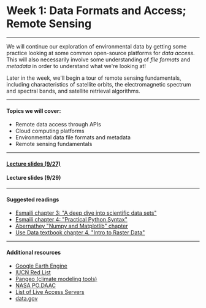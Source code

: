 # Week 1: Data Formats and Access; Remote Sensing
------------------

We will continue our exploration of environmental data by getting some practice looking at some common open-source platforms for _data access_. 
This will also necessarily involve some understanding of _file formats_ and _metadata_ in order to understand what we're looking at!

Later in the week, we'll begin a tour of remote sensing fundamentals, including characteristics of satellite orbits, the electromagnetic spectrum and spectral bands, and satellite retrieval algorithms.

__________________
#### Topics we will cover:
* Remote data access through APIs
* Cloud computing platforms
* Environmental data file formats and metadata
* Remote sensing fundamentals

-------------------
#### [Lecture slides (9/27)](https://drive.google.com/file/d/10v9Fq7P2a4A6oY0mY4uaYN5CeKv-GUvM/view?usp=sharing)

#### Lecture slides (9/29)
-------------------
#### Suggested readings

* [Esmaili chapter 3: "A deep dive into scientific data sets"](https://agupubs.onlinelibrary.wiley.com/doi/epdf/10.1002/9781119606925.ch3)
* [Esmaili chapter 4: "Practical Python Syntax"](https://agupubs.onlinelibrary.wiley.com/doi/epdf/10.1002/9781119606925.ch4)
* [Abernathey "Numpy and Matplotlib" chapter](https://earth-env-data-science.github.io/lectures/basic_scipy/numpy_and_matplotlib.html)
* [Use Data textbook chapter 4, "Intro to Raster Data"](https://www.earthdatascience.org/courses/use-data-open-source-python/intro-raster-data-python/fundamentals-raster-data/)

--------------------
#### Additional resources
* [Google Earth Engine](https://earthengine.google.com/)
* [IUCN Red List](https://www.iucnredlist.org/)
* [Pangeo (climate modeling tools)](https://pangeo.io/)
* [NASA PO.DAAC](https://podaac.jpl.nasa.gov/)
* [List of Live Access Servers](https://ferret.pmel.noaa.gov/LAS/documentation/las-servers)
* [data.gov](https://data.gov/)
